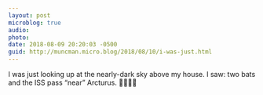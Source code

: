 ```yaml
---
layout: post
microblog: true
audio: 
photo: 
date: 2018-08-09 20:20:03 -0500
guid: http://muncman.micro.blog/2018/08/10/i-was-just.html
---
```

I was just looking up at the nearly-dark sky above my house. I saw:  two bats and the ISS pass “near” Arcturus. 🦇🦇🌟💫
